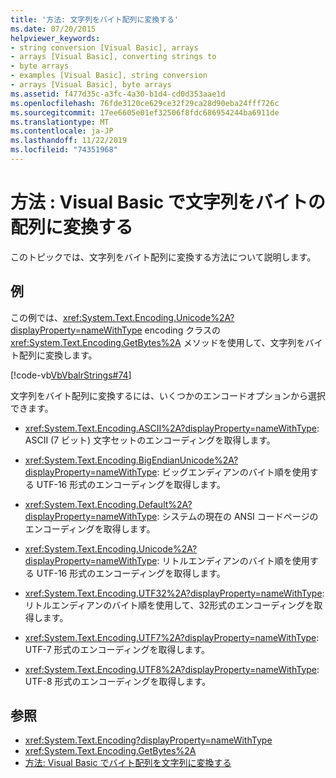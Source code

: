 ```yaml
---
title: '方法: 文字列をバイト配列に変換する'
ms.date: 07/20/2015
helpviewer_keywords:
- string conversion [Visual Basic], arrays
- arrays [Visual Basic], converting strings to
- byte arrays
- examples [Visual Basic], string conversion
- arrays [Visual Basic], byte arrays
ms.assetid: f477d35c-a3fc-4a30-b1d4-cd0d353aae1d
ms.openlocfilehash: 76fde3120ce629ce32f29ca28d90eba24fff726c
ms.sourcegitcommit: 17ee6605e01ef32506f8fdc686954244ba6911de
ms.translationtype: MT
ms.contentlocale: ja-JP
ms.lasthandoff: 11/22/2019
ms.locfileid: "74351968"
---
```

# <a name="how-to-convert-strings-into-an-array-of-bytes-in-visual-basic"></a>方法 : Visual Basic で文字列をバイトの配列に変換する
このトピックでは、文字列をバイト配列に変換する方法について説明します。  
  
## <a name="example"></a>例  
 この例では、<xref:System.Text.Encoding.Unicode%2A?displayProperty=nameWithType> encoding クラスの <xref:System.Text.Encoding.GetBytes%2A> メソッドを使用して、文字列をバイト配列に変換します。  
  
 [!code-vb[VbVbalrStrings#74](~/samples/snippets/visualbasic/VS_Snippets_VBCSharp/VbVbalrStrings/VB/Class2.vb#74)]  
  
 文字列をバイト配列に変換するには、いくつかのエンコードオプションから選択できます。  
  
- <xref:System.Text.Encoding.ASCII%2A?displayProperty=nameWithType>: ASCII (7 ビット) 文字セットのエンコーディングを取得します。  
  
- <xref:System.Text.Encoding.BigEndianUnicode%2A?displayProperty=nameWithType>: ビッグエンディアンのバイト順を使用する UTF-16 形式のエンコーディングを取得します。  
  
- <xref:System.Text.Encoding.Default%2A?displayProperty=nameWithType>: システムの現在の ANSI コードページのエンコーディングを取得します。  
  
- <xref:System.Text.Encoding.Unicode%2A?displayProperty=nameWithType>: リトルエンディアンのバイト順を使用する UTF-16 形式のエンコーディングを取得します。  
  
- <xref:System.Text.Encoding.UTF32%2A?displayProperty=nameWithType>: リトルエンディアンのバイト順を使用して、32形式のエンコーディングを取得します。  
  
- <xref:System.Text.Encoding.UTF7%2A?displayProperty=nameWithType>: UTF-7 形式のエンコーディングを取得します。  
  
- <xref:System.Text.Encoding.UTF8%2A?displayProperty=nameWithType>: UTF-8 形式のエンコーディングを取得します。  
  
## <a name="see-also"></a>参照

- <xref:System.Text.Encoding?displayProperty=nameWithType>
- <xref:System.Text.Encoding.GetBytes%2A>
- [方法: Visual Basic でバイト配列を文字列に変換する](../../../../visual-basic/programming-guide/language-features/strings/how-to-convert-an-array-of-bytes-into-a-string.md)
